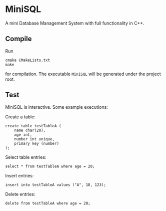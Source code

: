 # MiniSQL

A mini Database Management System with full functionality in C++.

## Compile

Run

```
cmake CMakeLists.txt
make
```

for compilation. The executable `MiniSQL` will be generated under the project root.

## Test

MiniSQL is interactive. Some example executions:

Create a table:

```
create table testTableA (
    name char(20),
    age int,
    number int unique,
    primary key (number)
);
```

Select table entries:

```
select * from testTableA where age = 20;
```

Insert entries:

```
insert into testTableA values ("A", 18, 123);
```

Delete entries:

```apple js
delete from testTableA where age = 20;
```


